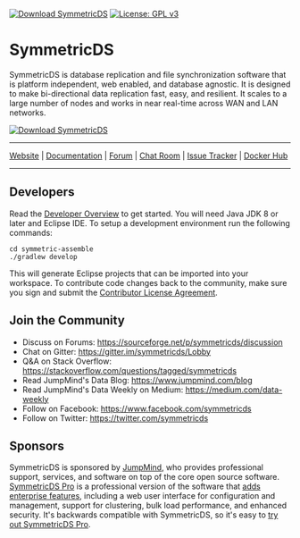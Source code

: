 <a href="https://sourceforge.net/projects/symmetricds/files/latest/download" rel="nofollow"><img alt="Download SymmetricDS" src="https://img.shields.io/sourceforge/dt/symmetricds.svg"></a> [![License: GPL v3](https://img.shields.io/badge/License-GPLv3-blue.svg)](https://www.gnu.org/licenses/gpl-3.0)

# SymmetricDS
SymmetricDS is database replication and file synchronization software that is platform independent, web enabled, and database agnostic. It is designed to make bi-directional data replication fast, easy, and resilient. It scales to a large number of nodes and works in near real-time across WAN and LAN networks. 

<a href="https://sourceforge.net/projects/symmetricds/files/latest/download" rel="nofollow"><img alt="Download SymmetricDS" src="https://a.fsdn.com/con/app/sf-download-button"></a>

---

[Website](https://www.symmetricds.org) | [Documentation](https://www.symmetricds.org/docs/overview) | [Forum](https://sourceforge.net/p/symmetricds/discussion) | [Chat Room](https://gitter.im/symmetricds/Lobby) | [Issue Tracker](https://www.symmetricds.org/issues) | [Docker Hub](https://hub.docker.com/r/jumpmind/symmetricds)

---

## Developers
Read the [Developer Overview](https://www.symmetricds.org/developer/overview) to get started.  You will need Java JDK 8 or later and Eclipse IDE.  To setup a development environment run the following commands:

```
cd symmetric-assemble
./gradlew develop
```

This will generate Eclipse projects that can be imported into your workspace.  To contribute code changes back to the community, make sure you sign and submit the [Contributor License Agreement](https://www.symmetricds.org/developer/contributor).

## Join the Community
- Discuss on Forums: https://sourceforge.net/p/symmetricds/discussion
- Chat on Gitter: https://gitter.im/symmetricds/Lobby
- Q&A on Stack Overflow: https://stackoverflow.com/questions/tagged/symmetricds
- Read JumpMind's Data Blog: https://www.jumpmind.com/blog
- Read JumpMind's Data Weekly on Medium: https://medium.com/data-weekly
- Follow on Facebook: https://www.facebook.com/symmetricds
- Follow on Twitter: https://twitter.com/symmetricds

## Sponsors
SymmetricDS is sponsored by [JumpMind](https://www.jumpmind.com), who provides professional support, services, and software on top of the core open source software.  [SymmetricDS Pro](https://www.jumpmind.com/products/symmetricds/overview) is a professional version of the software that [adds enterprise features](https://www.jumpmind.com/products/symmetricds/editions), including a web user interface for configuration and management, support for clustering, bulk load performance, and enhanced security.  It's backwards compatible with SymmetricDS, so it's easy to [try out SymmetricDS Pro](https://www.jumpmind.com/products/symmetricds/try).
